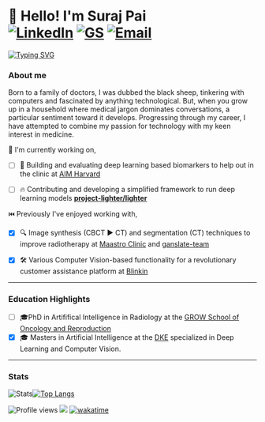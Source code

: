 # :wave: Hello! I'm Suraj Pai <br> [![LinkedIn](https://img.shields.io/badge/-Suraj_Pai-blue?logo=Linkedin&logoColor=white&link=https://www.linkedin.com/in/surajpaib)](https://www.linkedin.com/in/surajpaib) [![GS](https://img.shields.io/badge/-Suraj_Pai-9cf?logo=GoogleScholar&logoColor=white&link=https://scholar.google.com/citations?user=hjAW7t0AAAAJ&hl=en)](https://scholar.google.com/citations?user=hjAW7t0AAAAJ&hl=en) [![Email](https://img.shields.io/badge/-Suraj_Pai-red?logo=Gmail&logoColor=white&link=mailto:surajballambat@gmail.com)](mailto:surajballambat@gmail.com)

[![Typing SVG](https://readme-typing-svg.herokuapp.com?font=Fira+Code&pause=1000&width=1000&lines=Research+Scholar+at+AIM+Lab%2C+Harvard+Medical+School+%26+Mass+General+Brigham;PhD+Candidate+at+Maastricht+University%2C+School+for+Oncology+and+Reproduction;Deep+Learning+Research+and+Development%2C+Medical+Imaging)](https://git.io/typing-svg)

### About me
Born to a family of doctors, I was dubbed the black sheep, tinkering with computers and fascinated by anything technological. But, when you grow up in a household where medical jargon dominates conversations, a particular sentiment toward it develops. Progressing through my career, I have attempted to combine my passion for technology with my keen interest in medicine.

🔨 I'm currently working on,
- [ ] 🔬 Building and evaluating deep learning based biomarkers to help out in the clinic at [AIM Harvard](https://github.com/AIM-Harvard)

- [ ] 🔥 Contributing and developing a simplified framework to run deep learning models **[project-lighter/lighter](https://github.com/project-lighter/lighter)** 
</div>

⏮️ Previously I've enjoyed working with,
- [x] :mag:	Image synthesis (CBCT :arrow_forward: CT) and segmentation (CT) techniques to improve radiotherapy at [Maastro Clinic](https://github.com/Maastro-CDS-Imaging-Group) and [ganslate-team](https://github.com/ganslate-team)

- [x] :hammer_and_wrench:	Various Computer Vision-based functionality for a revolutionary customer assistance platform at [Blinkin](https://blinkin.io/)

---
### Education Highlights

- [ ] 🎓PhD in Artififical Intelligence in Radiology at the [GROW School of Oncology and Reproduction](https://www.maastrichtuniversity.nl/research/grow-school-oncology-and-reproduction)
- [x] :mortar_board: Masters in Artificial Intelligence at the [DKE](https://www.maastrichtuniversity.nl/research/department-data-science-and-knowledge-engineering-dke) specialized in Deep Learning and Computer Vision. 

---

### Stats
![Stats](https://github-readme-stats-sigma-five.vercel.app/api?username=surajpaib&show_icons=true&hide_border=true&count_private=true&include_all_commits=true&hide=stars)[![Top Langs](https://github-readme-stats-sigma-five.vercel.app/api/top-langs/?username=surajpaib&layout=compact)](https://github.com/anuraghazra/github-readme-stats)



![Profile views](https://gpvc.arturio.dev/surajpaib)  <img src="https://img.shields.io/github/followers/surajpaib?style=flat-square&label=Follow" style=" float:left, margin-right:10px" />
[![wakatime](https://wakatime.com/badge/user/91bd2c84-9e58-4600-89ff-45adbe38bb98.svg)](https://wakatime.com/@91bd2c84-9e58-4600-89ff-45adbe38bb98)
